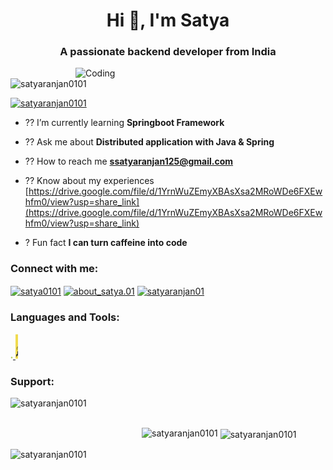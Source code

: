 
<h1 align="center">Hi 👋, I'm Satya</h1>
<h3 align="center">A passionate backend developer from India</h3>
<img align="right" alt="Coding" width="400" src="https://media4.giphy.com/media/RbDKaczqWovIugyJmW/giphy.gif?cid=ecf05e47zhk7hslm3lynoaqh13h0n4hn5bsx7loit8v3oylg&rid=giphy.gif&ct=g">

<p align="left"> <img src="https://komarev.com/ghpvc/?username=satyaranjan0101&label=Profile%20views&color=0e75b6&style=flat" alt="satyaranjan0101" /> </p>

<p align="left"> <a href="https://github.com/ryo-ma/github-profile-trophy"><img src="https://github-profile-trophy.vercel.app/?username=satyaranjan0101" alt="satyaranjan0101" /></a> </p>

- ?? I’m currently learning **Springboot Framework**

- ?? Ask me about **Distributed application with Java & Spring**

- ?? How to reach me **ssatyaranjan125@gmail.com**

- ?? Know about my experiences [https://drive.google.com/file/d/1YrnWuZEmyXBAsXsa2MRoWDe6FXEwhfm0/view?usp=share_link](https://drive.google.com/file/d/1YrnWuZEmyXBAsXsa2MRoWDe6FXEwhfm0/view?usp=share_link)

- ? Fun fact **I can turn caffeine into code**

<h3 align="left">Connect with me:</h3>
<p align="left">
<a href="https://linkedin.com/in/satya0101" target="blank"><img align="center" src="https://raw.githubusercontent.com/rahuldkjain/github-profile-readme-generator/master/src/images/icons/Social/linked-in-alt.svg" alt="satya0101" height="30" width="40" /></a>
<a href="https://instagram.com/about_satya.01" target="blank"><img align="center" src="https://raw.githubusercontent.com/rahuldkjain/github-profile-readme-generator/master/src/images/icons/Social/instagram.svg" alt="about_satya.01" height="30" width="40" /></a>
<a href="https://www.leetcode.com/satyaranjan01" target="blank"><img align="center" src="https://raw.githubusercontent.com/rahuldkjain/github-profile-readme-generator/master/src/images/icons/Social/leet-code.svg" alt="satyaranjan01" height="30" width="40" /></a>
</p>

<h3 align="left">Languages and Tools:</h3>
<p align="left"> <a href="https://developer.android.com" target="_blank" rel="noreferrer"> <img src="https://raw.githubusercontent.com/devicons/devicon/master/icons/android/android-original-wordmark.svg" alt="android" width="4JUdGzvrMFDWrUUwY3toJATSeNwjn54LkCnKBPRzDuhzi5vSepHfUckJNxRL2gjkNrSqtCoRUrEDAgRwsQvVCjZbRyFTLRNyDmT1a1boZVhttps://raw.githubusercontent.com/devicons/devicon/master/icons/cplusplus/cplusplus-original.svg" alt="cplusplus" width="4JUdGzvrMFDWrUUwY3toJATSeNwjn54LkCnKBPRzDuhzi5vSepHfUckJNxRL2gjkNrSqtCoRUrEDAgRwsQvVCjZbRyFTLRNyDmT1a1boZVhttps://raw.githubusercontent.com/devicons/devicon/master/icons/css3/css3-original-wordmark.svg" alt="css3" width="4JUdGzvrMFDWrUUwY3toJATSeNwjn54LkCnKBPRzDuhzi5vSepHfUckJNxRL2gjkNrSqtCoRUrEDAgRwsQvVCjZbRyFTLRNyDmT1a1boZVwww.vectorlogo.zone/logos/git-scm/git-scm-icon.svg" alt="git" width="4JUdGzvrMFDWrUUwY3toJATSeNwjn54LkCnKBPRzDuhzi5vSepHfUckJNxRL2gjkNrSqtCoRUrEDAgRwsQvVCjZbRyFTLRNyDmT1a1boZVvectorlogo.zone/logos/heroku/heroku-icon.svg" alt="heroku" width="4JUdGzvrMFDWrUUwY3toJATSeNwjn54LkCnKBPRzDuhzi5vSepHfUckJNxRL2gjkNrSqtCoRUrEDAgRwsQvVCjZbRyFTLRNyDmT1a1boZV://raw.githubusercontent.com/devicons/devicon/master/icons/html5/html5-original-wordmark.svg" alt="html5" width="4JUdGzvrMFDWrUUwY3toJATSeNwjn54LkCnKBPRzDuhzi5vSepHfUckJNxRL2gjkNrSqtCoRUrEDAgRwsQvVCjZbRyFTLRNyDmT1a1boZVraw.githubusercontent.com/devicons/devicon/master/icons/java/java-original.svg" alt="java" width="4JUdGzvrMFDWrUUwY3toJATSeNwjn54LkCnKBPRzDuhzi5vSepHfUckJNxRL2gjkNrSqtCoRUrEDAgRwsQvVCjZbRyFTLRNyDmT1a1boZVnoreferrer"> <img src="https://raw.githubusercontent.com/devicons/devicon/master/icons/javascript/javascript-original.svg" alt="javascript" width="4JUdGzvrMFDWrUUwY3toJATSeNwjn54LkCnKBPRzDuhzi5vSepHfUckJNxRL2gjkNrSqtCoRUrEDAgRwsQvVCjZbRyFTLRNyDmT1a1boZVwww.vectorlogo.zone/logos/jenkins/jenkins-icon.svg" alt="jenkins" width="4JUdGzvrMFDWrUUwY3toJATSeNwjn54LkCnKBPRzDuhzi5vSepHfUckJNxRL2gjkNrSqtCoRUrEDAgRwsQvVCjZbRyFTLRNyDmT1a1boZVraw.githubusercontent.com/devicons/devicon/master/icons/linux/linux-original.svg" alt="linux" width="4JUdGzvrMFDWrUUwY3toJATSeNwjn54LkCnKBPRzDuhzi5vSepHfUckJNxRL2gjkNrSqtCoRUrEDAgRwsQvVCjZbRyFTLRNyDmT1a1boZVraw.githubusercontent.com/devicons/devicon/master/icons/mysql/mysql-original-wordmark.svg" alt="mysql" width="4JUdGzvrMFDWrUUwY3toJATSeNwjn54LkCnKBPRzDuhzi5vSepHfUckJNxRL2gjkNrSqtCoRUrEDAgRwsQvVCjZbRyFTLRNyDmT1a1boZVgithubusercontent.com/devicons/devicon/master/icons/nodejs/nodejs-original-wordmark.svg" alt="nodejs" width="4JUdGzvrMFDWrUUwY3toJATSeNwjn54LkCnKBPRzDuhzi5vSepHfUckJNxRL2gjkNrSqtCoRUrEDAgRwsQvVCjZbRyFTLRNyDmT1a1boZV://raw.githubusercontent.com/devicons/devicon/master/icons/oracle/oracle-original.svg" alt="oracle" width="4JUdGzvrMFDWrUUwY3toJATSeNwjn54LkCnKBPRzDuhzi5vSepHfUckJNxRL2gjkNrSqtCoRUrEDAgRwsQvVCjZbRyFTLRNyDmT1a1boZVhttps://raw.githubusercontent.com/devicons/devicon/master/icons/postgresql/postgresql-original-wordmark.svg" alt="postgresql" width="4JUdGzvrMFDWrUUwY3toJATSeNwjn54LkCnKBPRzDuhzi5vSepHfUckJNxRL2gjkNrSqtCoRUrEDAgRwsQvVCjZbRyFTLRNyDmT1a1boZVvectorlogo.zone/logos/getpostman/getpostman-icon.svg" alt="postman" width="4JUdGzvrMFDWrUUwY3toJATSeNwjn54LkCnKBPRzDuhzi5vSepHfUckJNxRL2gjkNrSqtCoRUrEDAgRwsQvVCjZbRyFTLRNyDmT1a1boZVraw.githubusercontent.com/devicons/devicon/master/icons/react/react-original-wordmark.svg" alt="react" width="4JUdGzvrMFDWrUUwY3toJATSeNwjn54LkCnKBPRzDuhzi5vSepHfUckJNxRL2gjkNrSqtCoRUrEDAgRwsQvVCjZbRyFTLRNyDmT1a1boZVvectorlogo.zone/logos/springio/springio-icon.svg" alt="spring" width="40" height="40"/> </a> </p>

<h3 align="left">Support:</h3>
<p><a href="https://www.buymeacoffee.com/satyaranjan0101"> <img align="left" src="https://cdn.buymeacoffee.com/buttons/v2/default-yellow.png" height="50" width="210" alt="satyaranjan0101" /></a></p><br><br>

<p><img align="left" src="https://github-readme-stats.vercel.app/api/top-langs?username=satyaranjan0101&show_icons=true&locale=en&layout=compact" alt="satyaranjan0101" /></p>

<p>&nbsp;<img align="center" src="https://github-readme-stats.vercel.app/api?username=satyaranjan0101&show_icons=true&locale=en" alt="satyaranjan0101" /></p>

<p><img align="center" src="https://github-readme-streak-stats.herokuapp.com/?user=satyaranjan0101&" alt="satyaranjan0101" /></p>
